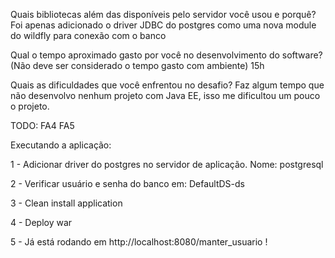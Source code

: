 Quais bibliotecas além das disponíveis pelo servidor você usou e porquê?
Foi apenas adicionado o driver JDBC do postgres como uma nova module do wildfly para conexão com o banco

Qual o tempo aproximado gasto por você no desenvolvimento do software?
(Não deve ser considerado o tempo gasto com ambiente)
15h

Quais as dificuldades que você enfrentou no desafio?
Faz algum tempo que não desenvolvo nenhum projeto com Java EE, isso me dificultou um pouco o projeto.


TODO:
FA4
FA5

Executando a aplicação:

1 - Adicionar driver do postgres no servidor de aplicação. Nome: postgresql

2 - Verificar usuário e senha do banco em: DefaultDS-ds

3 - Clean install application

4 - Deploy war

5 - Já está rodando em http://localhost:8080/manter_usuario !


